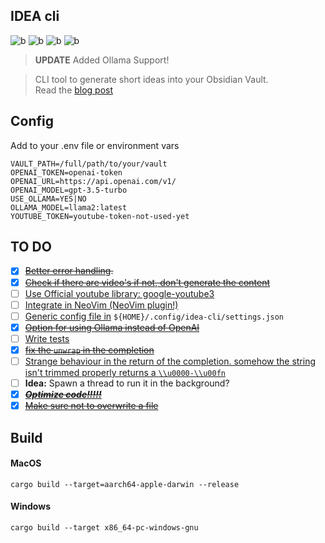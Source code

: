 ## IDEA cli

![b](https://img.shields.io/badge/rust-orange?style=for-the-badge&logo=rust)
![b](https://img.shields.io/badge/Open%20AI-grey?style=for-the-badge&logo=openai)
![b](https://img.shields.io/badge/obsidian-purple?style=for-the-badge&logo=obsidian)
![b](https://img.shields.io/badge/ollama-white?style=for-the-badge&logo=ollama)

> **UPDATE** Added Ollama Support!

> CLI tool to generate short ideas into your Obsidian Vault.  
> Read the [blog post](https://medium.com/@rene.krewinkel/that-i-love-the-command-line-is-no-secret-to-the-ones-who-know-me-nor-that-i-build-my-own-511d8ed255ea) 

## Config
Add to your .env file or environment vars

```dotenv
VAULT_PATH=/full/path/to/your/vault
OPENAI_TOKEN=openai-token
OPENAI_URL=https://api.openai.com/v1/
OPENAI_MODEL=gpt-3.5-turbo
USE_OLLAMA=YES|NO
OLLAMA_MODEL=llama2:latest
YOUTUBE_TOKEN=youtube-token-not-used-yet
```

## TO DO
- [x] ~~[Better error handling](https://github.com/ReneKrewinkel/idea-cli/issues/1).~~
- [x] ~~[Check if there are video's if not, don't generate the content](https://github.com/ReneKrewinkel/idea-cli/issues/2)~~
- [ ] [Use Official youtube library: google-youtube3](https://github.com/ReneKrewinkel/idea-cli/issues/3)
- [ ] [Integrate in NeoVim (NeoVim plugin!)](https://github.com/ReneKrewinkel/idea-cli/issues/4)
- [ ] [Generic config file in](https://github.com/ReneKrewinkel/idea-cli/issues/5) `${HOME}/.config/idea-cli/settings.json`
- [x] ~~[Option for using Ollama instead of OpenAI](https://github.com/ReneKrewinkel/idea-cli/issues/6)~~
- [ ] [Write tests](https://github.com/ReneKrewinkel/idea-cli/issues/7)
- [x] ~~[fix the `unwrap` in the completion](https://github.com/ReneKrewinkel/idea-cli/issues/8)~~
- [ ] [Strange behaviour in the return of the completion. somehow the string isn't trimmed properly returns a `\\u0000-\\u00fn`](https://github.com/ReneKrewinkel/idea-cli/issues/9)
- [ ] **Idea:** Spawn a thread to run it in the background?
- [x] ~~[***Optimize code!!!!!***](https://github.com/ReneKrewinkel/idea-cli/issues/10)~~
- [x] ~~[Make sure not to overwrite a file](https://github.com/ReneKrewinkel/idea-cli/issues/11)~~
 
## Build
#### MacOS
```shell
cargo build --target=aarch64-apple-darwin --release
```

#### Windows
```shell
cargo build --target x86_64-pc-windows-gnu
```